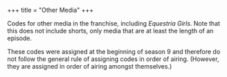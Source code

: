 +++
title = "Other Media"
+++

Codes for other media in the franchise, including *Equestria Girls*. Note that this does not include shorts, only media that are at least the length of an episode.

These codes were assigned at the beginning of season 9 and therefore do not follow the general rule of assigning codes in order of airing. (However, they are assigned in order of airing amongst themselves.)